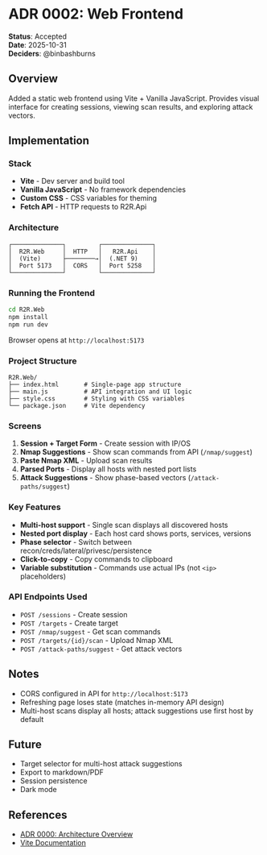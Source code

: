 # ADR 0002: Web Frontend

**Status**: Accepted  
**Date**: 2025-10-31  
**Deciders**: @binbashburns

## Overview

Added a static web frontend using Vite + Vanilla JavaScript. Provides visual interface for creating sessions, viewing scan results, and exploring attack vectors.

## Implementation

### Stack

- **Vite** - Dev server and build tool
- **Vanilla JavaScript** - No framework dependencies
- **Custom CSS** - CSS variables for theming
- **Fetch API** - HTTP requests to R2R.Api

### Architecture

```
┌──────────────┐         ┌──────────────┐
│  R2R.Web     │  HTTP   │   R2R.Api    │
│  (Vite)      ├────────→│  (.NET 9)    │
│  Port 5173   │  CORS   │  Port 5258   │
└──────────────┘         └──────────────┘
```

### Running the Frontend

```bash
cd R2R.Web
npm install
npm run dev
```

Browser opens at `http://localhost:5173`

### Project Structure

```
R2R.Web/
├── index.html       # Single-page app structure
├── main.js          # API integration and UI logic
├── style.css        # Styling with CSS variables
└── package.json     # Vite dependency
```

### Screens

1. **Session + Target Form** - Create session with IP/OS
2. **Nmap Suggestions** - Show scan commands from API (`/nmap/suggest`)
3. **Paste Nmap XML** - Upload scan results
4. **Parsed Ports** - Display all hosts with nested port lists
5. **Attack Suggestions** - Show phase-based vectors (`/attack-paths/suggest`)

### Key Features

- **Multi-host support** - Single scan displays all discovered hosts
- **Nested port display** - Each host card shows ports, services, versions
- **Phase selector** - Switch between recon/creds/lateral/privesc/persistence
- **Click-to-copy** - Copy commands to clipboard
- **Variable substitution** - Commands use actual IPs (not `<ip>` placeholders)

### API Endpoints Used

- `POST /sessions` - Create session
- `POST /targets` - Create target
- `POST /nmap/suggest` - Get scan commands
- `POST /targets/{id}/scan` - Upload Nmap XML
- `POST /attack-paths/suggest` - Get attack vectors

## Notes

- CORS configured in API for `http://localhost:5173`
- Refreshing page loses state (matches in-memory API design)
- Multi-host scans display all hosts; attack suggestions use first host by default

## Future

- Target selector for multi-host attack suggestions
- Export to markdown/PDF
- Session persistence
- Dark mode

## References

- [ADR 0000: Architecture Overview](./0000-architecture-overview.md)
- [Vite Documentation](https://vitejs.dev/)

